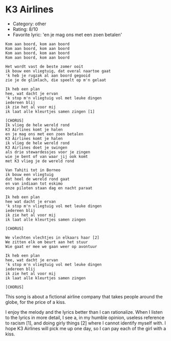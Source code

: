 # K3 Airlines

 * Category: other
 * Rating: 8/10
 * Favorite lyric: 'en je mag ons met een zoen betalen'

```
Kom aan boord, kom aan boord
Kom aan boord, kom aan boord
Kom aan boord, kom aan boord
Kom aan boord, kom aan boord

Het wordt vast de beste zomer ooit
ik bouw een vliegtuig, dat overal naartoe gaat
'k heb je rugzak al aan boord gegooid
zie je de glimlach, die speelt op m'n gelaat

Ik heb een plan
hee, wat dacht je ervan
'k stop m'n vliegtuig vol met leuke dingen
iedereen blij
ik zie het al voor mij
ik laat alle kleurtjes samen zingen [1]

[CHORUS]
Ik vlieg de hele wereld rond
K3 Airlines komt je halen
en je mag ons met een zoen betalen
K3 Airlines komt je halen
ik vlieg de hele wereld rond
K3 Airlines doet je swingen
als drie stewardessjes voor je zingen
wie je bent of van waar jij ook komt
met K3 vlieg je de wereld rond

Van Tahiti tot in Borneo
ik bouw een vliegtuig
dat heel de wereld rond gaat
en van indiaan tot eskimo
onze piloten staan dag en nacht paraat

Ik heb een plan
hee wat dacht je ervan
'k stop m'n vliegtuig vol met leuke dingen
iedereen blij
ik zie het al voor mij
ik laat alle kleurtjes samen zingen

[CHORUS]

We vlechten vlechtjes in elkaars haar [2]
We zitten elk om beurt aan het stuur
Wie gaat er mee we gaan weer op avontuur

Ik heb een plan
hee, wat dacht je ervan
'k stop m'n vliegtuig vol met leuke dingen
iedereen blij
ik zie het al voor mij
ik laat alle kleurtjes samen zingen

[CHORUS]
```

This song is about a fictional airline company that takes people around the globe, for the price of a kiss.

I enjoy the melody and the lyrics better than I can rationalize. When I listen to the lyrics in more detail, 
I see a, in my humble opinion, useless reference to racism [1], and doing girly things [2] where I cannot identify myself with.
I hope K3 Airlines will pick me up one day, so I can pay each of the girl with a kiss.
